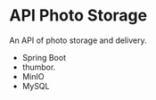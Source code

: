 # API Photo Storage
An API of photo storage and delivery.

- Spring Boot
- thumbor.
- MinIO
- MySQL
